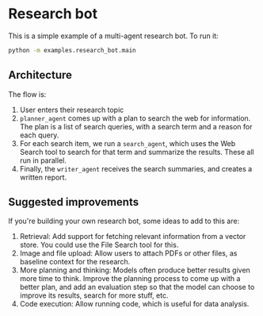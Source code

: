 # Research bot

This is a simple example of a multi-agent research bot. To run it:

```bash
python -m examples.research_bot.main
```

## Architecture

The flow is:

1. User enters their research topic
2. `planner_agent` comes up with a plan to search the web for information. The plan is a list of search queries, with a search term and a reason for each query.
3. For each search item, we run a `search_agent`, which uses the Web Search tool to search for that term and summarize the results. These all run in parallel.
4. Finally, the `writer_agent` receives the search summaries, and creates a written report.

## Suggested improvements

If you're building your own research bot, some ideas to add to this are:

1. Retrieval: Add support for fetching relevant information from a vector store. You could use the File Search tool for this.
2. Image and file upload: Allow users to attach PDFs or other files, as baseline context for the research.
3. More planning and thinking: Models often produce better results given more time to think. Improve the planning process to come up with a better plan, and add an evaluation step so that the model can choose to improve its results, search for more stuff, etc.
4. Code execution: Allow running code, which is useful for data analysis.

